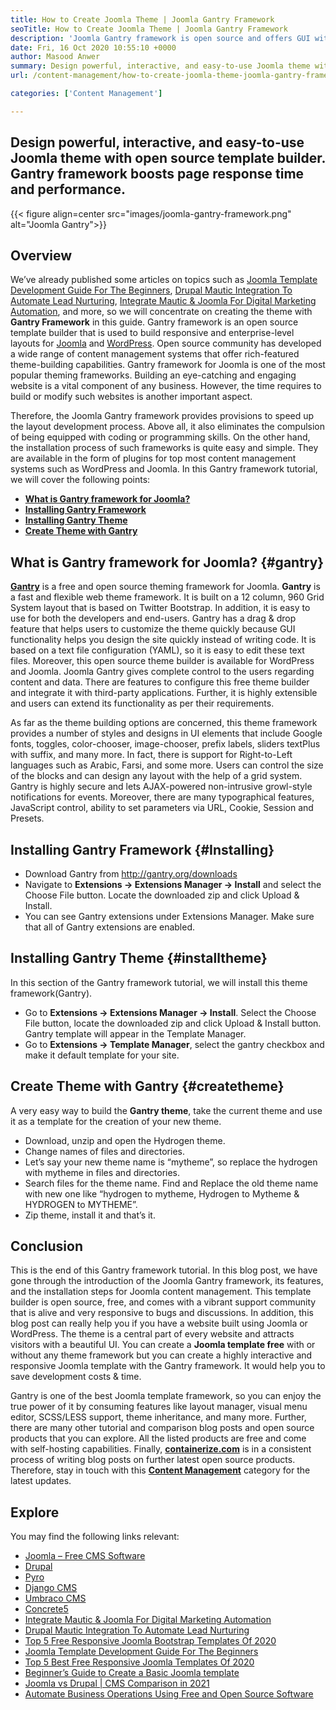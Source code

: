 ```yaml
---
title: How to Create Joomla Theme | Joomla Gantry Framework
seoTitle: How to Create Joomla Theme | Joomla Gantry Framework
description: 'Joomla Gantry framework is open source and offers GUI with drag & drop features, enabling users to quickly build dynamic and responsive Joomla CMS templates.'
date: Fri, 16 Oct 2020 10:55:10 +0000
author: Masood Anwer
summary: Design powerful, interactive, and easy-to-use Joomla theme with open source template builder. Gantry framework boosts page response time and performance.
url: /content-management/how-to-create-joomla-theme-joomla-gantry-framework/

categories: ['Content Management']

---
```

## Design powerful, interactive, and easy-to-use Joomla theme with open source template builder. Gantry framework boosts page response time and performance.

{{< figure align=center src="images/joomla-gantry-framework.png" alt="Joomla Gantry">}}  

## **Overview**

We’ve already published some articles on topics such as [Joomla Template Development Guide For The Beginners][1], [Drupal Mautic Integration To Automate Lead Nurturing][2], [Integrate Mautic & Joomla For Digital Marketing Automation][3], and more, so we will concentrate on creating the theme with **Gantry Framework** in this guide. Gantry framework is an open source template builder that is used to build responsive and enterprise-level layouts for [Joomla][4] and [WordPress][5]. Open source community has developed a wide range of content management systems that offer rich-featured theme-building capabilities. Gantry framework for Joomla is one of the most popular theming frameworks. Building an eye-catching and engaging website is a vital component of any business. However, the time requires to build or modify such websites is another important aspect. 

Therefore, the Joomla Gantry framework provides provisions to speed up the layout development process. Above all, it also eliminates the compulsion of being equipped with coding or programming skills. On the other hand, the installation process of such frameworks is quite easy and simple. They are available in the form of plugins for top most content management systems such as WordPress and Joomla. In this Gantry framework tutorial, we will cover the following points:

  * [**What is Gantry framework for Joomla?**][6]
  * [**Installing Gantry Framework**][7]
  * [**Installing Gantry Theme**][8]
  * [**Create Theme with Gantry**][9]

## What is Gantry framework for Joomla? {#gantry}

[**Gantry**][10] is a free and open source theming framework for Joomla. **Gantry** is a fast and flexible web theme framework. It is built on a 12 column, 960 Grid System layout that is based on Twitter Bootstrap. In addition, it is easy to use for both the developers and end-users. Gantry has a drag & drop feature that helps users to customize the theme quickly because GUI functionality helps you design the site quickly instead of writing code. It is based on a text file configuration (YAML), so it is easy to edit these text files. Moreover, this open source theme builder is available for WordPress and Joomla. Joomla Gantry gives complete control to the users regarding content and data. There are features to configure this free theme builder and integrate it with third-party applications. Further, it is highly extensible and users can extend its functionality as per their requirements. 

As far as the theme building options are concerned, this theme framework provides a number of styles and designs in UI elements that include Google fonts, toggles, color-chooser, image-chooser, prefix labels, sliders textPlus with suffix, and many more. In fact, there is support for Right-to-Left languages such as Arabic, Farsi, and some more. Users can control the size of the blocks and can design any layout with the help of a grid system. Gantry is highly secure and lets AJAX-powered non-intrusive growl-style notifications for events. Moreover, there are many typographical features, JavaScript control, ability to set parameters via URL, Cookie, Session and Presets.

## Installing Gantry Framework {#Installing}

  * Download Gantry from <http://gantry.org/downloads>
  * Navigate to **Extensions -> Extensions Manager -> Install** and select the Choose File button. Locate the downloaded zip and click Upload & Install.
  * You can see Gantry extensions under Extensions Manager. Make sure that all of Gantry extensions are enabled.

## Installing Gantry Theme {#installtheme}

In this section of the Gantry framework tutorial, we will install this theme framework(Gantry). 

  * Go to **Extensions -> Extensions Manager -> Install**. Select the Choose File button, locate the downloaded zip and click Upload & Install button. Gantry template will appear in the Template Manager.
  * Go to **Extensions -> Template Manager**, select the gantry checkbox and make it default template for your site.

## Create Theme with Gantry {#createtheme}

A very easy way to build the **Gantry theme**, take the current theme and use it as a template for the creation of your new theme.

  * Download, unzip and open the Hydrogen theme.
  * Change names of files and directories.
  * Let’s say your new theme name is “mytheme”, so replace the hydrogen with mytheme in files and directories.
  * Search files for the theme name. Find and Replace the old theme name with new one like “hydrogen to mytheme, Hydrogen to Mytheme & HYDROGEN to MYTHEME”.
  * Zip theme, install it and that’s it.

## Conclusion

This is the end of this Gantry framework tutorial. In this blog post, we have gone through the introduction of the Joomla Gantry framework, its features, and the installation steps for Joomla content management. This template builder is open source, free, and comes with a vibrant support community that is alive and very responsive to bugs and discussions. In addition, this blog post can really help you if you have a website built using Joomla or WordPress. The theme is a central part of every website and attracts visitors with a beautiful UI. You can create a **Joomla template free** with or without any theme framework but you can create a highly interactive and responsive Joomla template with the Gantry framework. It would help you to save development costs & time. 

Gantry is one of the best Joomla template framework, so you can enjoy the true power of it by consuming features like layout manager, visual menu editor, SCSS/LESS support, theme inheritance, and many more. Further, there are many other tutorial and comparison blog posts and open source products that you can explore. All the listed products are free and come with self-hosting capabilities. Finally, [**containerize.com**][11] is in a consistent process of writing blog posts on further latest open source products. Therefore, stay in touch with this [**Content Management**][12] category for the latest updates.

## Explore

You may find the following links relevant:

  * [Joomla – Free CMS Software][13]
  * [Drupal][14]
  * [Pyro][15]
  * [Django CMS][16]
  * [Umbraco CMS][17]
  * [Concrete5][18]
  * [Integrate Mautic & Joomla For Digital Marketing Automation][3]
  * [Drupal Mautic Integration To Automate Lead Nurturing][2]
  * [Top 5 Free Responsive Joomla Bootstrap Templates Of 2020][19]
  * [Joomla Template Development Guide For The Beginners][1]
  * [Top 5 Best Free Responsive Joomla Templates Of 2020][19]
  * [Beginner’s Guide to Create a Basic Joomla template][20]
  * [Joomla vs Drupal | CMS Comparison in 2021][21]
  * [Automate Business Operations Using Free and Open Source Software][22]

 [1]: https://blog.containerize.com/2020/09/29/responsive-joomla-templates-tutorial/
 [2]: https://blog.containerize.com/2020/10/14/mautic-and-drupal-integration-to-automate-lead-nurturing/
 [3]: https://blog.containerize.com/2020/10/09/integrate-mautic-with-joomla-for-marketing-automation/
 [4]: https://products.containerize.com/content-management/joomla/
 [5]: https://products.containerize.com/blogging/wordpress/
 [6]: #gantry
 [7]: #Installing
 [8]: #installtheme
 [9]: #createtheme
 [10]: http://gantry.org/
 [11]: https://containerize.com
 [12]: https://blog.containerize.com/category/content-management/
 [13]: https://products.containerize.com/content-management/joomla
 [14]: https://products.containerize.com/content-management/drupal
 [15]: https://products.containerize.com/content-management/pyro
 [16]: https://products.containerize.com/content-management/django
 [17]: https://products.containerize.com/content-management/umbraco
 [18]: https://products.containerize.com/content-management/concrete5
 [19]: https://blog.containerize.com/2020/10/09/top-5-best-free-responsive-joomla-templates-of-2020/
 [20]: https://blog.containerize.com/2021/01/22/beginners-guide-to-create-a-basic-joomla-template/
 [21]: https://blog.containerize.com/2021/11/03/joomla-vs-drupal-cms-comparison-in-2021/
 [22]: https://blog.containerize.com/2020/08/27/automate-business-operations-using-open-source-software/